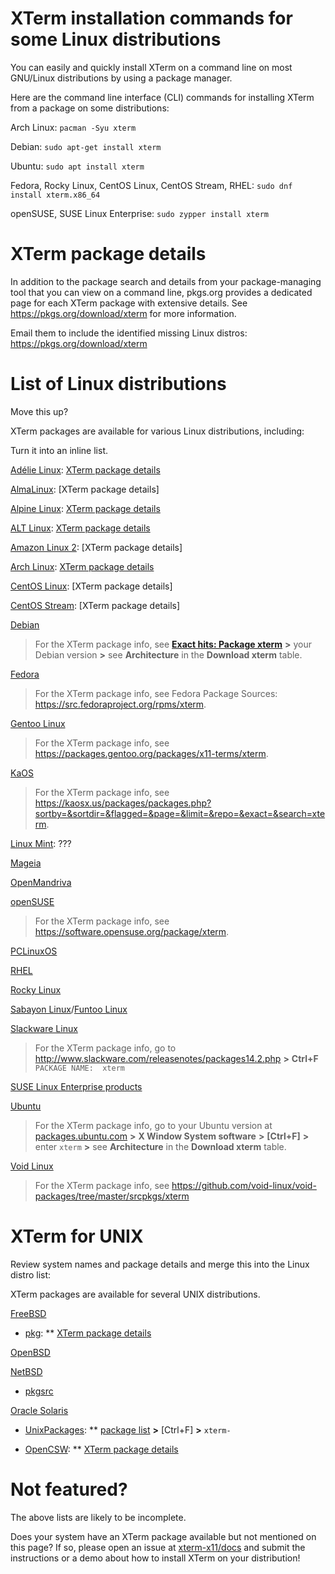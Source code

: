 <!-- 
// top menu
// 'Install'
// _'Package' = this page
// _'xterm.tar.gz'
-->
 
# XTerm installation commands for some Linux distributions

You can easily and quickly install XTerm on a command line on most GNU/Linux distributions by using a package manager.

Here are the command line interface (CLI) commands for installing XTerm from a package on some distributions:

Arch Linux: `pacman -Syu xterm`
<!-- source: https://bbs.archlinux.org/viewtopic.php?id=242823 -->

Debian: `sudo apt-get install xterm`
<!-- https://www.debian.org/releases/ and [APT](https://packages.debian.org/sid/apt) -->

Ubuntu: `sudo apt install xterm`

Fedora, Rocky Linux, CentOS Linux, CentOS Stream, RHEL: `sudo dnf install xterm.x86_64`

openSUSE, SUSE Linux Enterprise: `sudo zypper install xterm`

# XTerm package details

In addition to the package search and details from your package-managing tool that you can view on a command line, pkgs.org provides a dedicated page for each XTerm package with extensive details. See https://pkgs.org/download/xterm for more information.

Email them to include the identified missing Linux distros:
https://pkgs.org/download/xterm

# List of Linux distributions

Move this up?

XTerm packages are available for various Linux distributions, including:

Turn it into an inline list.

[Adélie Linux](https://www.adelielinux.org/): [XTerm package details](https://pkg.adelielinux.org/current/xterm)

[AlmaLinux](https://almalinux.org/): [XTerm package details]

[Alpine Linux](https://www.alpinelinux.org/): [XTerm package details](https://pkgs.alpinelinux.org/packages?name=xterm&branch=edge)

[ALT Linux](https://en.altlinux.org/): [XTerm package details](https://packages.altlinux.org/en/sisyphus/srpms/xterm/)

[Amazon Linux 2](https://aws.amazon.com/amazon-linux-2/): [XTerm package details]

[Arch Linux](https://archlinux.org/): [XTerm package details](https://archlinux.org/packages/extra/x86_64/xterm/)

[CentOS Linux](https://www.centos.org/centos-linux/): [XTerm package details]

[CentOS Stream](https://www.centos.org/centos-stream/): [XTerm package details]

[Debian](https://www.debian.org/)
> For the XTerm package info, see [**Exact hits: Package xterm**](https://packages.debian.org/search?searchon=names&keywords=xterm) **>** your Debian version **>** see **Architecture** in the **Download xterm** table.

[Fedora](https://getfedora.org/)
> For the XTerm package info, see Fedora Package Sources: https://src.fedoraproject.org/rpms/xterm.
<!-- [DNF](https://docs.fedoraproject.org/en-US/fedora/rawhide/system-administrators-guide/package-management/DNF/) -->

[Gentoo Linux](https://www.gentoo.org/)
> For the XTerm package info, see https://packages.gentoo.org/packages/x11-terms/xterm.

[KaOS](https://kaosx.us/)
> For the XTerm package info, see https://kaosx.us/packages/packages.php?sortby=&sortdir=&flagged=&page=&limit=&repo=&exact=&search=xterm.

[Linux Mint](https://www.linuxmint.com/): ???

[Mageia](https://www.mageia.org/en/)

[OpenMandriva](https://www.openmandriva.org/)

[openSUSE](https://www.opensuse.org/)
> For the XTerm package info, see https://software.opensuse.org/package/xterm.
<!--
[Zypper](https://doc.opensuse.org/documentation/leap/reference/html/book-reference/cha-sw-cl.html#sec-zypper)
// https://forums.opensuse.org/showthread.php/572947-Docs-related-request-about-installing-XTerm-on-openSUSE-and-SUSE-Linux-Enterprise?p=3144613#post3144613
// Another page on XTerm: https://en.opensuse.org/Xterm.
// https://en.opensuse.org/images/1/17/Zypper-cheat-sheet-1.pdf
// Note to Max re https://en.opensuse.org/Xterm: (invisible-island.net links are broken and man page is off another website) updated in 2015, it's a wiki, so Max can update when he finds time.
//FYI potential sources of confusion: https://packagehub.suse.com/search/?q=xterm
-->

[PCLinuxOS](https://www.pclinuxos.com/)

[RHEL](https://www.redhat.com/en/technologies/linux-platforms/enterprise-linux)

[Rocky Linux](https://rockylinux.org/)

[Sabayon Linux](https://www.sabayon.org/)/[Funtoo Linux](https://www.funtoo.org)

[Slackware Linux](http://www.slackware.com/)
> For the XTerm package info, go to http://www.slackware.com/releasenotes/packages14.2.php **>** **Ctrl+F** `PACKAGE NAME:  xterm`

[SUSE Linux Enterprise products](https://www.suse.com/products/)

[Ubuntu](https://ubuntu.com/server/docs/package-management/)
> For the XTerm package info, go to your Ubuntu version at [packages.ubuntu.com](https://packages.ubuntu.com/) **>** **X Window System software** **>** **[Ctrl+F]** **>** enter `xterm` **>** see **Architecture** in the **Download xterm** table.
<!--
//https://packages.ubuntu.com/search?keywords=xterm
//https://packages.ubuntu.com/search?arch=i386&keywords=xterm
//* link:https://linuxmint.com/[Linux Mint]: ??? `sudo apt install xterm`
-->

[Void Linux](https://voidlinux.org/)
> For the XTerm package info, see https://github.com/void-linux/void-packages/tree/master/srcpkgs/xterm

# XTerm for UNIX

Review system names and package details and merge this into the Linux distro list:

XTerm packages are available for several UNIX distributions.

[FreeBSD](https://www.freebsd.org/)

* [pkg](https://github.com/freebsd/pkg):
** [XTerm package details](https://cgit.freebsd.org/ports/tree/x11/xterm)
<!--
as of 20220114, the package name is `xterm-370` 'Terminal emulator for the X Window System'
[XTerm package description](https://cgit.freebsd.org/ports/plain/x11/xterm/pkg-descr?revision=HEAD)
Maintained by: ehaupt@FreeBSD.org
"Package names include the version number" source: https://docs.freebsd.org/en/books/handbook/ports/#ports-finding-applications
-->

[OpenBSD](https://www.openbsd.org/)
<!--
FAQ - Package Management https://www.openbsd.org/faq/faq15.html
the xterm package is there because its manpage is published https://man.openbsd.org/xterm
the footer of the manpage contains '2021-09-21  Patch #369'
didn't find an `xterm` package in https://cdn.openbsd.org/pub/OpenBSD/7.0/
neither in https://cdn.openbsd.org/pub/OpenBSD/7.0/packages-stable/
neigher in https://cdn.openbsd.org/pub/OpenBSD/7.0/packages/
-->

[NetBSD](https://netbsd.org/)

* [pkgsrc](http://www.pkgsrc.org/)

<!--
"WARNING: The website does not contain easily findable info about the xterm package, so I need to check it with them if they have an xterm package (maybe email them)!

pkgsrc is a framework for managing third-party software on UNIX-like systems, currently containing over 17,900 packages. It is the default package manager of NetBSD and SmartOS, and can be used to enable freely available software to be built easily on a large number of other UNIX-like platforms. The binary packages that are produced by pkgsrc can be used without having to compile anything from source. It can be easily used to complement the software on an existing system.
NetBSD already contains the necessary tools for using pkgsrc; on other platforms you need to bootstrap pkgsrc to get the package management tools installed."
-->

[Oracle Solaris](https://www.oracle.com/solaris/)

* [UnixPackages](https://unixpackages.com/):
** [package list](https://unixpackages.com/packages/package-list/) **>** [Ctrl+F] **>** `xterm-`

* [OpenCSW](https://www.opencsw.org/):
** [XTerm package details](https://www.opencsw.org/packages/CSWxterm/)

<!--
https://unixpackages.com/[UnixPackages]
UNIX packages
Open Source applications for Sun Solaris
Solaris applications & packages
Downloads for over 33,700 open source packages for Solaris 2.5 thru Solaris 11
-->

<!--
OpenCSW (pronounced open-cashew /ˈkæʃuː/) is an easy to use open source software distribution installable on top of Solaris and Solaris-based systems. OpenCSW is a community project dedicated to working closely with upstream projects to improve portability of open source software.
OpenCSW Solaris packages are provided in the OS-native SVR4 format.  We publish both binary packages and source package definitions, making it possible for others to build on top of OpenCSW’s work.
-->

# Not featured?

The above lists are likely to be incomplete.

Does your system have an XTerm package available but not mentioned on this page? If so, please open an issue at [xterm-x11/docs](https://github.com/xterm-x11/docs/issues) and submit the instructions or a demo about how to install XTerm on your distribution!
